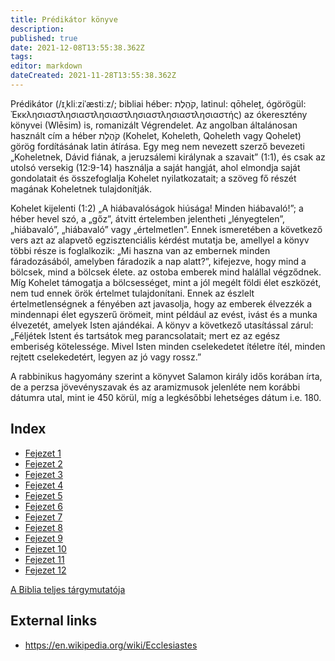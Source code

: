 ```yaml
---
title: Prédikátor könyve
description: 
published: true
date: 2021-12-08T13:55:38.362Z
tags: 
editor: markdown
dateCreated: 2021-11-28T13:55:38.362Z
---
```


Prédikátor (/ɪˌkliːziˈæstiːz/; bibliai héber: קֹהֶלֶת, latinul: qōheleṯ, ógörögül: Ἐκκλησιαστλησιαστλησιαστλησιαστλησιαστλησιαστής) az ókeresztény könyvei (Wlēsim) is, romanizált Végrendelet. Az angolban általánosan használt cím a héber קֹהֶלֶת (Kohelet, Koheleth, Qoheleth vagy Qohelet) görög fordításának latin átírása. Egy meg nem nevezett szerző bevezeti „Koheletnek, Dávid fiának, a jeruzsálemi királynak a szavait” (1:1), és csak az utolsó versekig (12:9-14) használja a saját hangját, ahol elmondja saját gondolatait és összefoglalja Kohelet nyilatkozatait; a szöveg fő részét magának Koheletnek tulajdonítják.

Kohelet kijelenti (1:2) „A hiábavalóságok hiúsága! Minden hiábavaló!”; a héber hevel szó, a „gőz”, átvitt értelemben jelentheti „lényegtelen”, „hiábavaló”, „hiábavaló” vagy „értelmetlen”. Ennek ismeretében a következő vers azt az alapvető egzisztenciális kérdést mutatja be, amellyel a könyv többi része is foglalkozik: „Mi haszna van az embernek minden fáradozásából, amelyben fáradozik a nap alatt?”, kifejezve, hogy mind a bölcsek, mind a bölcsek élete. az ostoba emberek mind halállal végződnek. Míg Kohelet támogatja a bölcsességet, mint a jól megélt földi élet eszközét, nem tud ennek örök értelmet tulajdonítani. Ennek az észlelt értelmetlenségnek a fényében azt javasolja, hogy az emberek élvezzék a mindennapi élet egyszerű örömeit, mint például az evést, ivást és a munka élvezetét, amelyek Isten ajándékai. A könyv a következő utasítással zárul: „Féljétek Istent és tartsátok meg parancsolatait; mert ez az egész emberiség kötelessége. Mivel Isten minden cselekedetet ítéletre ítél, minden rejtett cselekedetért, legyen az jó vagy rossz.”

A rabbinikus hagyomány szerint a könyvet Salamon király idős korában írta, de a perzsa jövevényszavak és az aramizmusok jelenléte nem korábbi dátumra utal, mint ie 450 körül, míg a legkésőbbi lehetséges dátum i.e. 180. 
## Index

- [Fejezet 1](/hu/Bible/Ecclesiastes/1)
- [Fejezet 2](/hu/Bible/Ecclesiastes/2)
- [Fejezet 3](/hu/Bible/Ecclesiastes/3)
- [Fejezet 4](/hu/Bible/Ecclesiastes/4)
- [Fejezet 5](/hu/Bible/Ecclesiastes/5)
- [Fejezet 6](/hu/Bible/Ecclesiastes/6)
- [Fejezet 7](/hu/Bible/Ecclesiastes/7)
- [Fejezet 8](/hu/Bible/Ecclesiastes/8)
- [Fejezet 9](/hu/Bible/Ecclesiastes/9)
- [Fejezet 10](/hu/Bible/Ecclesiastes/10)
- [Fejezet 11](/hu/Bible/Ecclesiastes/11)
- [Fejezet 12](/hu/Bible/Ecclesiastes/12)



[A Biblia teljes tárgymutatója](/hu/index/bible)


## External links

- https://en.wikipedia.org/wiki/Ecclesiastes